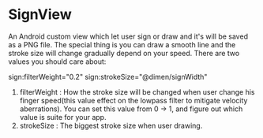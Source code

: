 SignView
========

An Android custom view which let user sign or draw and it's will be saved as a PNG file.
The special thing is you can draw a smooth line and the stroke size will change gradually depend on your speed.
There are two values you should care about: 

  sign:filterWeight="0.2"
  sign:strokeSize="@dimen/signWidth" 

1. filterWeight : How the stroke size will be changed when user change his finger speed(this value effect on the lowpass filter to mitigate velocity aberrations). You can set this value from 0 -> 1, and figure out which value is suite for your app.
2. strokeSize : The biggest stroke size when user drawing.
